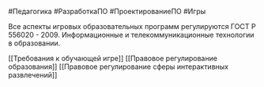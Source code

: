 #Педагогика #РазработкаПО #ПроектированиеПО #Игры 

Все аспекты игровых образовательных программ регулируются ГОСТ Р 556020 - 2009. Информационные и телекоммуникационные технологии в образовании.

[[Требования к обучающей игре]]
[[Правовое регулирование образования]]
[[Правовое регулирование сферы интерактивных развлечений]]